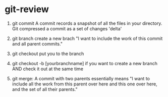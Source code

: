 # git-review

1. git commit
   A commit records a snapshot of all the files in your directory.
   Git compressed a commit as a set of changes 'delta'

2. git branch
   create a new brach
   "I want to include the work of this commit and all parent commits."

3. git checkout <branch name>
   put you to the branch

4. git checkout -b [yourbranchname]
   if you want to create a new branch AND check it out at the same time

5. git merge:
   A commit with two parents essentially means "I want to include all the work from this parent over here and this one over here, and the set of all their parents."
